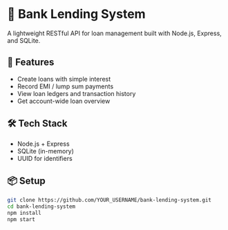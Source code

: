 # 🏦 Bank Lending System

A lightweight RESTful API for loan management built with Node.js, Express, and SQLite.

## 🚀 Features

- Create loans with simple interest
- Record EMI / lump sum payments
- View loan ledgers and transaction history
- Get account-wide loan overview

## 🛠 Tech Stack

- Node.js + Express
- SQLite (in-memory)
- UUID for identifiers

## 📦 Setup

```bash
git clone https://github.com/YOUR_USERNAME/bank-lending-system.git
cd bank-lending-system
npm install
npm start
